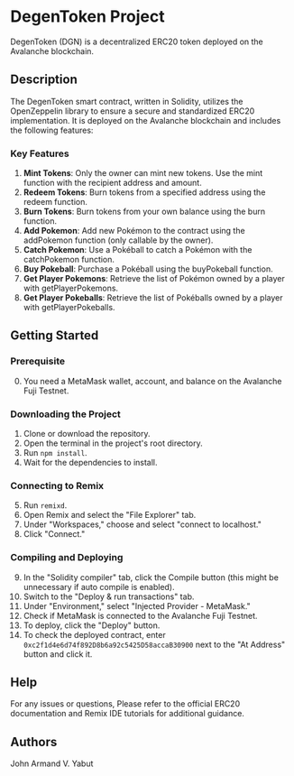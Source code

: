 # DegenToken Project

DegenToken (DGN) is a decentralized ERC20 token deployed on the Avalanche blockchain.

## Description

The DegenToken smart contract, written in Solidity, utilizes the OpenZeppelin library to ensure a secure and standardized ERC20 implementation. It is deployed on the Avalanche blockchain and includes the following features:

### Key Features

1. **Mint Tokens**: Only the owner can mint new tokens. Use the mint function with the recipient address and amount.
2. **Redeem Tokens**: Burn tokens from a specified address using the redeem function.
3. **Burn Tokens**: Burn tokens from your own balance using the burn function.
4. **Add Pokemon**: Add new Pokémon to the contract using the addPokemon function (only callable by the owner).
5. **Catch Pokemon**: Use a Pokéball to catch a Pokémon with the catchPokemon function.
6. **Buy Pokeball**: Purchase a Pokéball using the buyPokeball function.
7. **Get Player Pokemons**: Retrieve the list of Pokémon owned by a player with getPlayerPokemons.
8. **Get Player Pokeballs**: Retrieve the list of Pokéballs owned by a player with getPlayerPokeballs.

## Getting Started

### Prerequisite
0. You need a MetaMask wallet, account, and balance on the Avalanche Fuji Testnet.

### Downloading the Project
1. Clone or download the repository.
2. Open the terminal in the project's root directory.
3. Run `npm install`.
4. Wait for the dependencies to install.

### Connecting to Remix
5. Run `remixd`.
6. Open Remix and select the "File Explorer" tab.
7. Under "Workspaces," choose and select "connect to localhost."
8. Click "Connect."

### Compiling and Deploying
9. In the "Solidity compiler" tab, click the Compile button (this might be unnecessary if auto compile is enabled).
10. Switch to the "Deploy & run transactions" tab.
11. Under "Environment," select "Injected Provider - MetaMask."
12. Check if MetaMask is connected to the Avalanche Fuji Testnet.
13. To deploy, click the "Deploy" button.
14. To check the deployed contract, enter `0xc2f1d4e6d74f892D8b6a92c5425D58accaB30900` next to the "At Address" button and click it.

## Help

For any issues or questions, Please refer to the official ERC20 documentation and Remix IDE tutorials for additional guidance.

## Authors
John Armand V. Yabut
